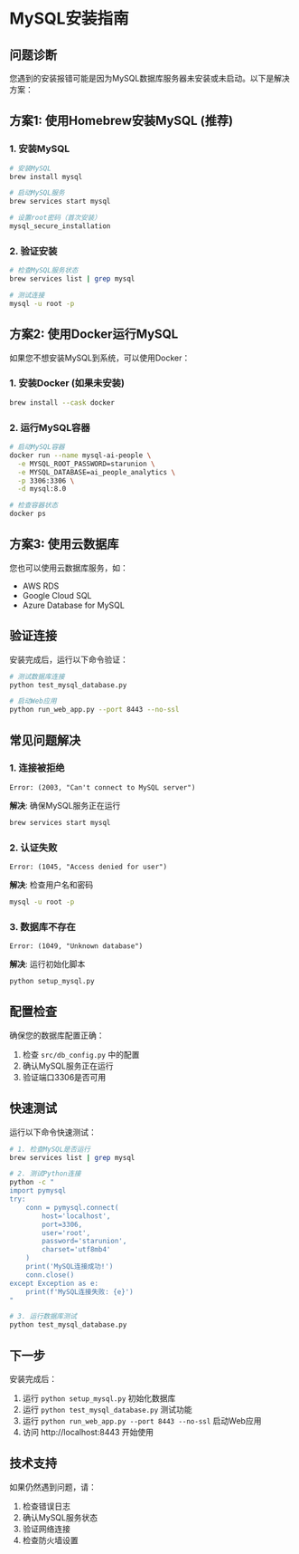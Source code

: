 # MySQL安装指南

## 问题诊断

您遇到的安装报错可能是因为MySQL数据库服务器未安装或未启动。以下是解决方案：

## 方案1: 使用Homebrew安装MySQL (推荐)

### 1. 安装MySQL
```bash
# 安装MySQL
brew install mysql

# 启动MySQL服务
brew services start mysql

# 设置root密码（首次安装）
mysql_secure_installation
```

### 2. 验证安装
```bash
# 检查MySQL服务状态
brew services list | grep mysql

# 测试连接
mysql -u root -p
```

## 方案2: 使用Docker运行MySQL

如果您不想安装MySQL到系统，可以使用Docker：

### 1. 安装Docker (如果未安装)
```bash
brew install --cask docker
```

### 2. 运行MySQL容器
```bash
# 启动MySQL容器
docker run --name mysql-ai-people \
  -e MYSQL_ROOT_PASSWORD=starunion \
  -e MYSQL_DATABASE=ai_people_analytics \
  -p 3306:3306 \
  -d mysql:8.0

# 检查容器状态
docker ps
```

## 方案3: 使用云数据库

您也可以使用云数据库服务，如：
- AWS RDS
- Google Cloud SQL
- Azure Database for MySQL

## 验证连接

安装完成后，运行以下命令验证：

```bash
# 测试数据库连接
python test_mysql_database.py

# 启动Web应用
python run_web_app.py --port 8443 --no-ssl
```

## 常见问题解决

### 1. 连接被拒绝
```
Error: (2003, "Can't connect to MySQL server")
```
**解决**: 确保MySQL服务正在运行
```bash
brew services start mysql
```

### 2. 认证失败
```
Error: (1045, "Access denied for user")
```
**解决**: 检查用户名和密码
```bash
mysql -u root -p
```

### 3. 数据库不存在
```
Error: (1049, "Unknown database")
```
**解决**: 运行初始化脚本
```bash
python setup_mysql.py
```

## 配置检查

确保您的数据库配置正确：

1. 检查 `src/db_config.py` 中的配置
2. 确认MySQL服务正在运行
3. 验证端口3306是否可用

## 快速测试

运行以下命令快速测试：

```bash
# 1. 检查MySQL是否运行
brew services list | grep mysql

# 2. 测试Python连接
python -c "
import pymysql
try:
    conn = pymysql.connect(
        host='localhost',
        port=3306,
        user='root',
        password='starunion',
        charset='utf8mb4'
    )
    print('MySQL连接成功!')
    conn.close()
except Exception as e:
    print(f'MySQL连接失败: {e}')
"

# 3. 运行数据库测试
python test_mysql_database.py
```

## 下一步

安装完成后：
1. 运行 `python setup_mysql.py` 初始化数据库
2. 运行 `python test_mysql_database.py` 测试功能
3. 运行 `python run_web_app.py --port 8443 --no-ssl` 启动Web应用
4. 访问 http://localhost:8443 开始使用

## 技术支持

如果仍然遇到问题，请：
1. 检查错误日志
2. 确认MySQL服务状态
3. 验证网络连接
4. 检查防火墙设置 